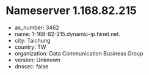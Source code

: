 # Nameserver 1.168.82.215

* as_number: 3462
* name: 1-168-82-215.dynamic-ip.hinet.net.
* city: Taichung
* country: TW
* organization: Data Communication Business Group
* version: Unknown
* dnssec: false
